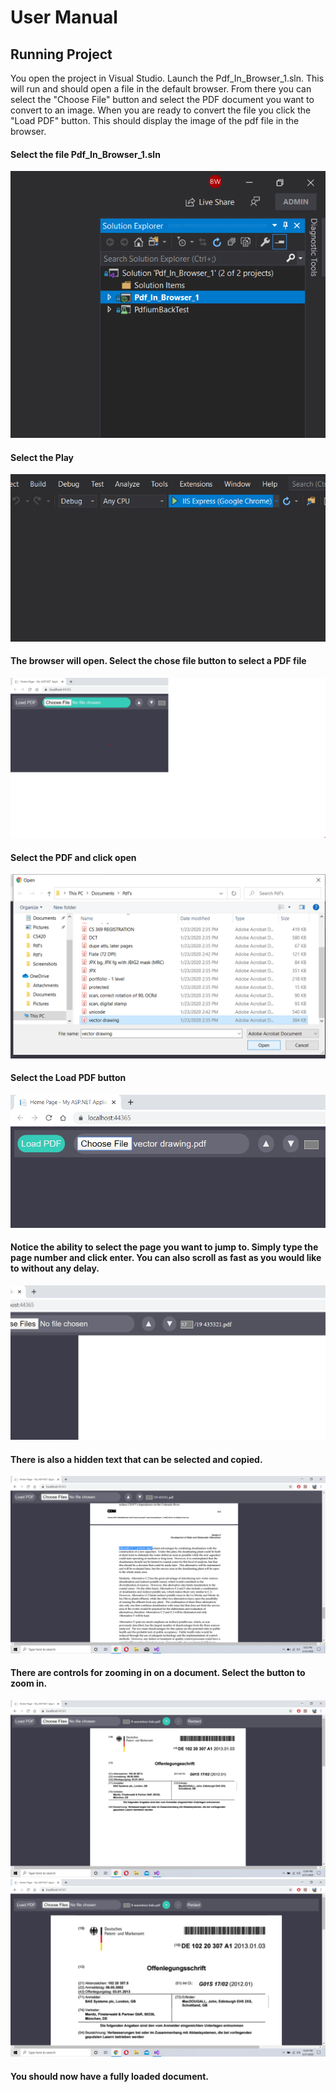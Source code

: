 # User Manual

## Running Project

You open the project in Visual Studio. Launch the Pdf_In_Browser_1.sln. This will run and should open a file in the default browser. From there you can select the "Choose File" button and select the PDF document you want to convert to an image. When you are ready to convert the file you click the "Load PDF" button. This should display the image of the pdf file in the browser.

#### Select the file Pdf_In_Browser_1.sln
![Step 1](https://github.com/Brysonleeward/PDF-In-Browser-Rendering/blob/master/Auxiliary%20Files/Screenshot(1).png)

#### Select the Play
![Step 2](https://github.com/Brysonleeward/PDF-In-Browser-Rendering/blob/master/Auxiliary%20Files/Screenshot(2).png)

#### The browser will open. Select the chose file button to select a PDF file
![Step 3](https://github.com/Brysonleeward/PDF-In-Browser-Rendering/blob/master/Auxiliary%20Files/Screenshot(3).png)

#### Select the PDF and click open
![Step 4](https://github.com/Brysonleeward/PDF-In-Browser-Rendering/blob/master/Auxiliary%20Files/Screenshot(4).png)

#### Select the Load PDF button
![Step 5](https://github.com/Brysonleeward/PDF-In-Browser-Rendering/blob/master/Auxiliary%20Files/Screenshot(5).png)

#### Notice the ability to select the page you want to jump to. Simply type the page number and click enter. You can also scroll as fast as you would like to without any delay.
![Step 6](https://github.com/Brysonleeward/PDF-In-Browser-Rendering/blob/master/Auxiliary%20Files/PageJumping.png)

#### There is also a hidden text that can be selected and copied.
![Step 6](https://github.com/Brysonleeward/PDF-In-Browser-Rendering/blob/master/Auxiliary%20Files/Hiddentext.png)

#### There are controls for zooming in on a document. Select the button to zoom in.
![Step 6](https://github.com/Brysonleeward/PDF-In-Browser-Rendering/blob/master/Auxiliary%20Files/zoomingin.png)
![Step 6](https://github.com/Brysonleeward/PDF-In-Browser-Rendering/blob/master/Auxiliary%20Files/zoomingin2.png)

#### You should now have a fully loaded document.

